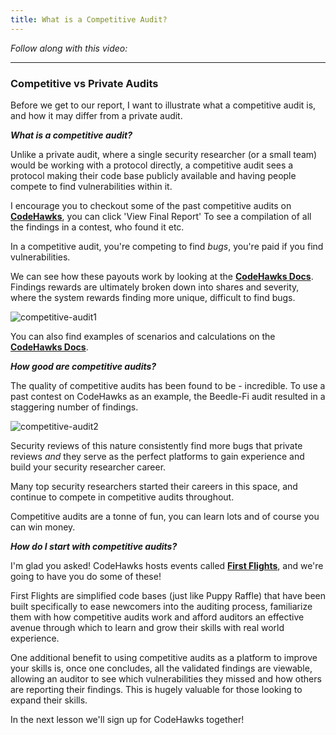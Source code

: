 ```yaml
---
title: What is a Competitive Audit?
---
```


_Follow along with this video:_

---

### Competitive vs Private Audits

Before we get to our report, I want to illustrate what a competitive audit is, and how it may differ from a private audit.

**_What is a competitive audit?_**

Unlike a private audit, where a single security researcher (or a small team) would be working with a protocol directly, a competitive audit sees a protocol making their code base publicly available and having people compete to find vulnerabilities within it.

I encourage you to checkout some of the past competitive audits on [**CodeHawks**](https://www.codehawks.com/contests), you can click 'View Final Report' To see a compilation of all the findings in a contest, who found it etc.

In a competitive audit, you're competing to find _bugs_, you're paid if you find vulnerabilities.

We can see how these payouts work by looking at the [**CodeHawks Docs**](https://docs.codehawks.com/). Findings rewards are ultimately broken down into shares and severity, where the system rewards finding more unique, difficult to find bugs.

![competitive-audit1](/security-section-4/44-what-is-a-competitive-audit/competitive-audit1.png)

You can also find examples of scenarios and calculations on the [**CodeHawks Docs**](https://docs.codehawks.com/hawks-auditors/payouts).

**_How good are competitive audits?_**

The quality of competitive audits has been found to be - incredible. To use a past contest on CodeHawks as an example, the Beedle-Fi audit resulted in a staggering number of findings.

![competitive-audit2](/security-section-4/44-what-is-a-competitive-audit/competitive-audit2.png)

Security reviews of this nature consistently find more bugs that private reviews _and_ they serve as the perfect platforms to gain experience and build your security researcher career.

Many top security researchers started their careers in this space, and continue to compete in competitive audits throughout.

Competitive audits are a tonne of fun, you can learn lots and of course you can win money.

**_How do I start with competitive audits?_**

I'm glad you asked! CodeHawks hosts events called [**First Flights**](https://www.codehawks.com/first-flights), and we're going to have you do some of these!

First Flights are simplified code bases (just like Puppy Raffle) that have been built specifically to ease newcomers into the auditing process, familiarize them with how competitive audits work and afford auditors an effective avenue through which to learn and grow their skills with real world experience.

One additional benefit to using competitive audits as a platform to improve your skills is, once one concludes, all the validated findings are viewable, allowing an auditor to see which vulnerabilities they missed and how others are reporting their findings. This is hugely valuable for those looking to expand their skills.

In the next lesson we'll sign up for CodeHawks together!
